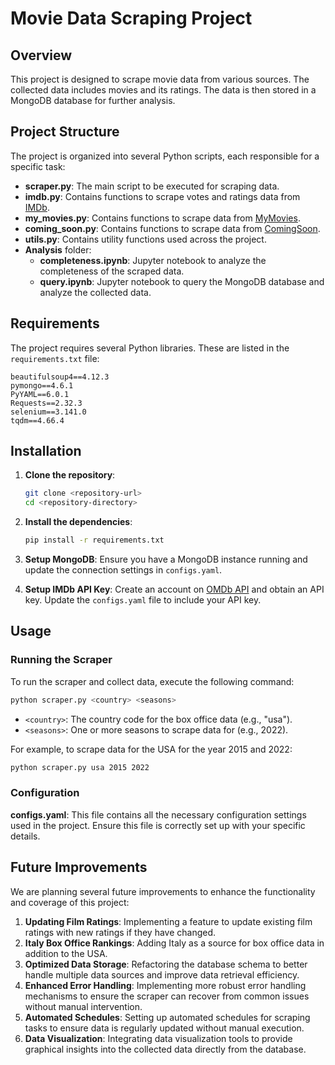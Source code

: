 
# Movie Data Scraping Project

## Overview

This project is designed to scrape movie data from various sources. The collected data includes movies and its ratings. The data is then stored in a MongoDB database for further analysis.

## Project Structure

The project is organized into several Python scripts, each responsible for a specific task:

- **scraper.py**: The main script to be executed for scraping data.
- **imdb.py**: Contains functions to scrape votes and ratings data from [IMDb](https://www.imdb.com/).
- **my_movies.py**: Contains functions to scrape data from [MyMovies](https://www.mymovies.it/).
- **coming_soon.py**: Contains functions to scrape data from [ComingSoon](https://www.comingsoon.it/).
- **utils.py**: Contains utility functions used across the project.
- **Analysis** folder:
  - **completeness.ipynb**: Jupyter notebook to analyze the completeness of the scraped data.
  - **query.ipynb**: Jupyter notebook to query the MongoDB database and analyze the collected data.

## Requirements

The project requires several Python libraries. These are listed in the `requirements.txt` file:

```
beautifulsoup4==4.12.3
pymongo==4.6.1
PyYAML==6.0.1
Requests==2.32.3
selenium==3.141.0
tqdm==4.66.4
```

## Installation

1. **Clone the repository**:
    ```sh
    git clone <repository-url>
    cd <repository-directory>
    ```

2. **Install the dependencies**:
    ```sh
    pip install -r requirements.txt
    ```

3. **Setup MongoDB**:
    Ensure you have a MongoDB instance running and update the connection settings in `configs.yaml`.

4. **Setup IMDb API Key**:
    Create an account on [OMDb API](https://www.omdbapi.com/) and obtain an API key. Update the `configs.yaml` file to include your API key.

## Usage

### Running the Scraper

To run the scraper and collect data, execute the following command:

```sh
python scraper.py <country> <seasons>
```

- `<country>`: The country code for the box office data (e.g., "usa").
- `<seasons>`: One or more seasons to scrape data for (e.g., 2022).

For example, to scrape data for the USA for the year 2015 and 2022:

```sh
python scraper.py usa 2015 2022
```

### Configuration

**configs.yaml**: This file contains all the necessary configuration settings used in the project. Ensure this file is correctly set up with your specific details.

## Future Improvements

We are planning several future improvements to enhance the functionality and coverage of this project:

1. **Updating Film Ratings**: Implementing a feature to update existing film ratings with new ratings if they have changed.
2. **Italy Box Office Rankings**: Adding Italy as a source for box office data in addition to the USA.
3. **Optimized Data Storage**: Refactoring the database schema to better handle multiple data sources and improve data retrieval efficiency.
4. **Enhanced Error Handling**: Implementing more robust error handling mechanisms to ensure the scraper can recover from common issues without manual intervention.
5. **Automated Schedules**: Setting up automated schedules for scraping tasks to ensure data is regularly updated without manual execution.
6. **Data Visualization**: Integrating data visualization tools to provide graphical insights into the collected data directly from the database.
